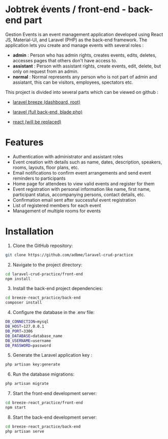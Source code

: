 # Jobtrek évents / front-end - back-end part

Gestion Events is an event management application developed using React JS, Material-UI, and Laravel (PHP) as the back-end framework. The application lets you create and manage events with several roles :

- **admin** : Person who has admin rights, creates events, edits, deletes, accesses pages that others don't have access to.
- **assistant** : Person with assistant rights, create events, edit, delete, but only on request from an admin.
- **normal** : Normal represents any person who is not part of admin and assiatant, this can be visitors, employees, spectators etc.

This project is divided into several parts which can be viewed on github :

- [laravel breeze (dashboard, root)](https://github.com/adbme/breeze-react_practice)

- [laravel (full back-end, blade php)](https://github.com/adbme/laravel-crud-practice)

- [react (will be replaced)](https://github.com/adbme/react-test)


# Features

- Authentication with administrator and assistant roles
- Event creation with details such as name, dates, description, speakers, rooms, layouts, floor plans, etc.
- Email notifications to confirm event arrangements and send event reminders to participants
- Home page for attendees to view valid events and register for them
- Event registration with personal information like name, first name, participant status, accompanying persons, contact details, etc.
- Confirmation email sent after successful event registration
- List of registered members for each event
- Management of multiple rooms for events


# Installation

1. Clone the GitHub repository:

```bash
git clone https://github.com/adbme/laravel-crud-practice
```

2. Navigate to the project directory:

```bash
cd laravel-crud-practice/front-end
npm install
```

3. Install the back-end project dependencies:
```bash
cd breeze-react_practice/back-end
composer install
```

4. Configure the database in the .env file:

```bash
DB_CONNECTION=mysql
DB_HOST=127.0.0.1
DB_PORT=3306
DB_DATABASE=database_name
DB_USERNAME=username
DB_PASSWORD=password
```

5. Generate the Laravel application key :
```bash
php artisan key:generate
```

6. Run the database migrations:
```bash
php artisan migrate
```

7. Start the front-end development server:
```bash
cd breeze-react_practice/front-end
npm start
```
8. Start the back-end development server:

```bash
cd breeze-react_practice/back-end
php artisan serve
```
